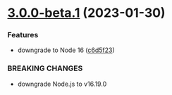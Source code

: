 # [3.0.0-beta.1](https://github.com/kapowaz/lintervention/compare/v2.0.0...v3.0.0-beta.1) (2023-01-30)


### Features

* downgrade to Node 16 ([c6d5f23](https://github.com/kapowaz/lintervention/commit/c6d5f231e299872be0d9bf25afe84d70a507462e))


### BREAKING CHANGES

* downgrade Node.js to v16.19.0
